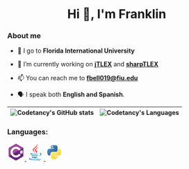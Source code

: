 <h1 align="center">Hi 👋, I'm Franklin</h1>
<h3 align="center"></h3>

### About me

- 📘 I go to **Florida International University**

- 🔭 I’m currently working on **[jTLEX](https://seniorproject.cis.fiu.edu/seniorprojects/jtlex-a-java-library-for-timeline-extraction/)** and **[sharpTLEX](https://github.com/codetancy/SharpTLEX)**

- 📫 You can reach me to **fbell019@fiu.edu**

- 🗣️ I speak both **English and Spanish**.

|![Codetancy's GitHub stats](https://github-readme-stats.vercel.app/api?username=codetancy&show_icons=true&theme=graywhite&hide=contribs,issues&hide_border=true)|![Codetancy's Languages](https://github-readme-stats.vercel.app/api/top-langs/?username=codetancy&layout=compact&theme=graywhite&hide_border=true&hide=Postscript,Makefile,Assembly,TeX)|
| ------------- | ------------- |

<h3 align="left">Languages:</h3>
<p align="left"> 
  <a href="https://www.w3schools.com/cs/" target="_blank" rel="noreferrer"> 
    <img src="https://raw.githubusercontent.com/devicons/devicon/master/icons/csharp/csharp-original.svg" alt="csharp" width="40" height="40"/> 
  </a> 
  <a href="https://www.java.com" target="_blank" rel="noreferrer"> 
    <img src="https://raw.githubusercontent.com/devicons/devicon/master/icons/java/java-original.svg" alt="java" width="40" height="40"/> 
  </a> 
  <a href="https://www.python.org" target="_blank" rel="noreferrer"> 
    <img src="https://raw.githubusercontent.com/devicons/devicon/master/icons/python/python-original.svg" alt="python" width="40" height="40"/> 
  </a> 
</p>

